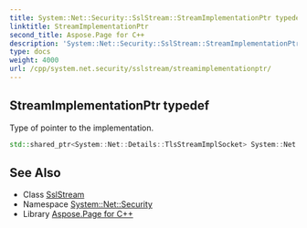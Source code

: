 ```yaml
---
title: System::Net::Security::SslStream::StreamImplementationPtr typedef
linktitle: StreamImplementationPtr
second_title: Aspose.Page for C++
description: 'System::Net::Security::SslStream::StreamImplementationPtr typedef. Type of pointer to the implementation in C++.'
type: docs
weight: 4000
url: /cpp/system.net.security/sslstream/streamimplementationptr/
---
```

## StreamImplementationPtr typedef


Type of pointer to the implementation.

```cpp
std::shared_ptr<System::Net::Details::TlsStreamImplSocket> System::Net::Security::SslStream::StreamImplementationPtr
```

## See Also

* Class [SslStream](../)
* Namespace [System::Net::Security](../../)
* Library [Aspose.Page for C++](../../../)
